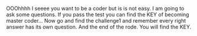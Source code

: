 OOOhhhh I seeee you want to be a coder but is is not easy. I am going to ask some questions. If you pass the test you can find the KEY of becoming master coder... Now go and find the challenge1 and remember every right answer has its own question. And the end of the rode. You will find the KEY.

